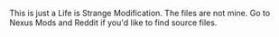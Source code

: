 This is just a Life is Strange Modification. The files are not mine. Go to Nexus Mods and Reddit if you'd like to find source files.